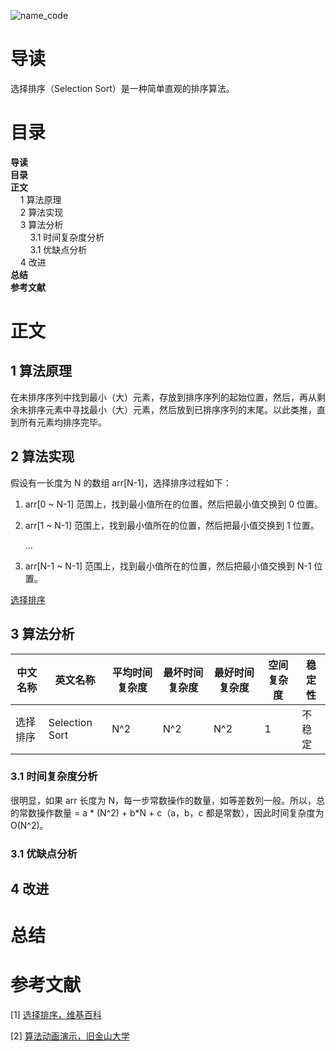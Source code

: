 ![name_code](https://gitee.com/struggle3014/picBed/raw/master/name_code.png)

# 导读

选择排序（Selection Sort）是一种简单直观的排序算法。



# 目录

<nav>
<a href='#导读' style='text-decoration:none;font-weight:bolder'>导读</a><br/>
<a href='#目录' style='text-decoration:none;font-weight:bolder'>目录</a><br/>
<a href='#正文' style='text-decoration:none;font-weight:bolder'>正文</a><br/>
&nbsp;&nbsp;&nbsp;&nbsp;<a href='#1 算法原理' style='text-decoration:none;${border-style}'>1 算法原理</a><br/>
&nbsp;&nbsp;&nbsp;&nbsp;<a href='#2 算法实现' style='text-decoration:none;${border-style}'>2 算法实现</a><br/>
&nbsp;&nbsp;&nbsp;&nbsp;<a href='#3 算法分析' style='text-decoration:none;${border-style}'>3 算法分析</a><br/>
&nbsp;&nbsp;&nbsp;&nbsp;&nbsp;&nbsp;&nbsp;&nbsp;<a href='#3.1 时间复杂度分析' style='text-decoration:none;${border-style}'>3.1 时间复杂度分析</a><br/>
&nbsp;&nbsp;&nbsp;&nbsp;&nbsp;&nbsp;&nbsp;&nbsp;<a href='#3.1 优缺点分析' style='text-decoration:none;${border-style}'>3.1 优缺点分析</a><br/>
&nbsp;&nbsp;&nbsp;&nbsp;<a href='#4 改进' style='text-decoration:none;${border-style}'>4 改进</a><br/>
<a href='#总结' style='text-decoration:none;font-weight:bolder'>总结</a><br/>
<a href='#参考文献' style='text-decoration:none;font-weight:bolder'>参考文献</a><br/>
</nav>



# 正文

## 1 算法原理

在未排序序列中找到最小（大）元素，存放到排序序列的起始位置，然后，再从剩余未排序元素中寻找最小（大）元素，然后放到已排序序列的末尾。以此类推，直到所有元素均排序完毕。



## 2 算法实现

假设有一长度为 N 的数组 arr[N-1]，选择排序过程如下：

1. arr[0 ~ N-1] 范围上，找到最小值所在的位置，然后把最小值交换到 0 位置。

2. arr[1 ~ N-1] 范围上，找到最小值所在的位置，然后把最小值交换到 1 位置。

   ...

3. arr[N-1 ~ N-1] 范围上，找到最小值所在的位置，然后把最小值交换到 N-1 位置。

[选择排序](../../../../projects/alogorithm-basic/src/main/java/com/xiumei/alogrithm/sort/Code01_SelectionSort.java)

## 3 算法分析

| 中文名称 | 英文名称        | 平均时间复杂度 | 最坏时间复杂度 | 最好时间复杂度 | 空间复杂度 | 稳定性 |
| -------- | --------------- | -------------- | -------------- | -------------- | ---------- | ------ |
| 选择排序 | Selection  Sort | N^2            | N^2            | N^2            | 1          | 不稳定 |

### 3.1 时间复杂度分析

很明显，如果 arr 长度为 N，每一步常数操作的数量，如等差数列一般。所以，总的常数操作数量 = a * (N^2) + b*N + c（a，b，c 都是常数），因此时间复杂度为 O(N^2)。

### 3.1 优缺点分析



## 4 改进



# 总结





# 参考文献

[1] [选择排序，维基百科](https://zh.wikipedia.org/wiki/%E9%80%89%E6%8B%A9%E6%8E%92%E5%BA%8F)

[2] [算法动画演示，旧金山大学](https://www.cs.usfca.edu/~galles/visualization/Algorithms.html)